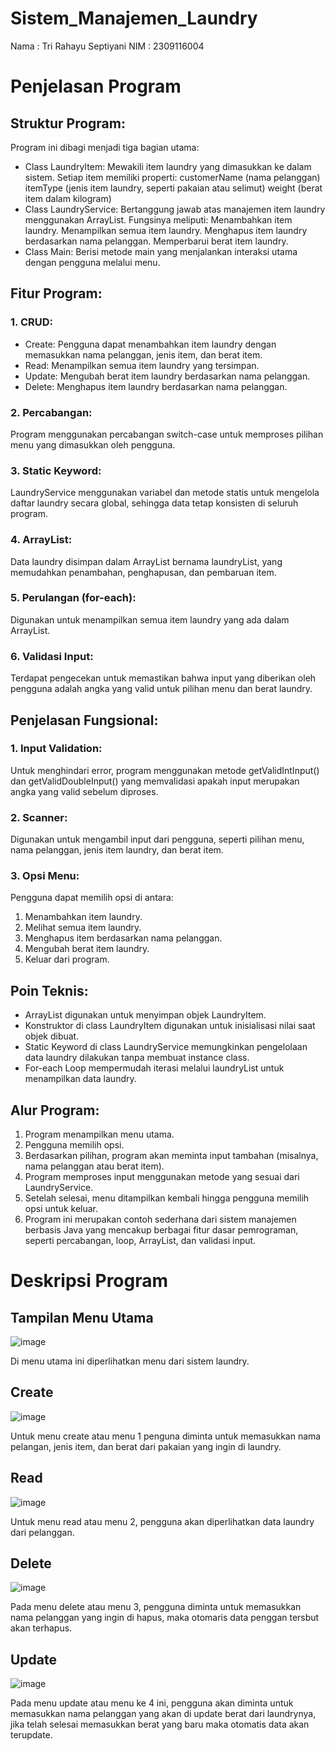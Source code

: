 # Sistem_Manajemen_Laundry

Nama : Tri Rahayu Septiyani
NIM  : 2309116004

# Penjelasan Program 
## Struktur Program:
  Program ini dibagi menjadi tiga bagian utama:
  - Class LaundryItem: Mewakili item laundry yang dimasukkan ke dalam   
     sistem. Setiap item memiliki properti:
        customerName (nama pelanggan)
        itemType (jenis item laundry, seperti pakaian atau selimut)
        weight (berat item dalam kilogram)
  - Class LaundryService: Bertanggung jawab atas manajemen item laundry   
      menggunakan ArrayList. Fungsinya meliputi:
        Menambahkan item laundry.
        Menampilkan semua item laundry.
        Menghapus item laundry berdasarkan nama pelanggan.
        Memperbarui berat item laundry.
  - Class Main: Berisi metode main yang menjalankan interaksi utama     
       dengan pengguna melalui menu.
## Fitur Program:
### 1. CRUD:
- Create: Pengguna dapat menambahkan item laundry dengan memasukkan nama 
  pelanggan, jenis item, dan berat item.
- Read: Menampilkan semua item laundry yang tersimpan.
- Update: Mengubah berat item laundry berdasarkan nama pelanggan.
- Delete: Menghapus item laundry berdasarkan nama pelanggan.
### 2. Percabangan: 
Program menggunakan percabangan switch-case untuk memproses pilihan menu yang dimasukkan oleh pengguna.
### 3. Static Keyword: 
LaundryService menggunakan variabel dan metode statis untuk mengelola daftar laundry secara global, sehingga data tetap konsisten di seluruh program.
### 4. ArrayList: 
Data laundry disimpan dalam ArrayList bernama laundryList, yang memudahkan penambahan, penghapusan, dan pembaruan item.
### 5. Perulangan (for-each): 
Digunakan untuk menampilkan semua item laundry yang ada dalam ArrayList.
### 6. Validasi Input: 
Terdapat pengecekan untuk memastikan bahwa input yang diberikan oleh pengguna adalah angka yang valid untuk pilihan menu dan berat laundry.
## Penjelasan Fungsional:
### 1. Input Validation:
Untuk menghindari error, program menggunakan metode getValidIntInput() dan getValidDoubleInput() yang memvalidasi apakah input merupakan angka yang valid sebelum diproses.
### 2. Scanner: 
Digunakan untuk mengambil input dari pengguna, seperti pilihan menu, nama pelanggan, jenis item laundry, dan berat item.
### 3. Opsi Menu: 
Pengguna dapat memilih opsi di antara:
1. Menambahkan item laundry.
2. Melihat semua item laundry.
3. Menghapus item berdasarkan nama pelanggan.
4. Mengubah berat item laundry.
5. Keluar dari program.
## Poin Teknis:
- ArrayList digunakan untuk menyimpan objek LaundryItem.
- Konstruktor di class LaundryItem digunakan untuk inisialisasi nilai saat objek dibuat.
- Static Keyword di class LaundryService memungkinkan pengelolaan data laundry dilakukan tanpa membuat instance class.
- For-each Loop mempermudah iterasi melalui laundryList untuk menampilkan data laundry.
## Alur Program:
1. Program menampilkan menu utama.
2. Pengguna memilih opsi.
3. Berdasarkan pilihan, program akan meminta input tambahan (misalnya, nama pelanggan atau berat item).
4. Program memproses input menggunakan metode yang sesuai dari LaundryService.
5. Setelah selesai, menu ditampilkan kembali hingga pengguna memilih opsi untuk keluar.
6. Program ini merupakan contoh sederhana dari sistem manajemen berbasis Java yang mencakup berbagai fitur dasar pemrograman, seperti percabangan, loop, ArrayList, dan validasi input.
# Deskripsi Program
## Tampilan Menu Utama
![image](https://github.com/user-attachments/assets/9660b882-ec04-44d5-81dc-9ad9e597ff3d)

Di menu utama ini diperlihatkan menu dari sistem laundry.

## Create
![image](https://github.com/user-attachments/assets/504241a3-2231-4025-b923-6a1271ed2069)

Untuk menu create atau menu 1 penguna diminta untuk memasukkan nama pelangan, jenis item, dan berat dari pakaian yang ingin di laundry.

## Read
![image](https://github.com/user-attachments/assets/86a81685-93b5-4cc8-9e92-a8474321d448)

Untuk menu read atau menu 2, pengguna akan diperlihatkan data laundry dari pelanggan.

## Delete
![image](https://github.com/user-attachments/assets/19a4c3ac-11e5-4c4e-ad43-916c116b0e2b)

Pada menu delete atau menu 3, pengguna diminta untuk memasukkan nama pelanggan yang ingin di hapus, maka otomaris data penggan tersbut akan terhapus.

## Update
![image](https://github.com/user-attachments/assets/ba82cbe6-ce64-4704-af82-9d4e36ac8bee)

Pada menu update atau menu ke 4 ini, pengguna akan diminta untuk memasukkan nama pelanggan yang akan di update berat dari laundrynya, jika telah selesai memasukkan berat yang baru maka otomatis data akan terupdate.




